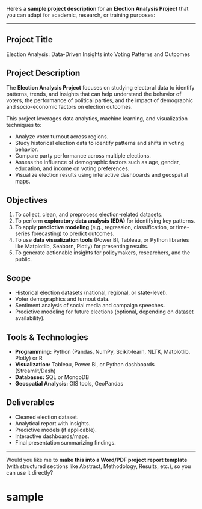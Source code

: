 Here’s a **sample project description** for an **Election Analysis Project** that you can adapt for academic, research, or training purposes:

---

## **Project Title**

Election Analysis: Data-Driven Insights into Voting Patterns and Outcomes

## **Project Description**

The **Election Analysis Project** focuses on studying electoral data to identify patterns, trends, and insights that can help understand the behavior of voters, the performance of political parties, and the impact of demographic and socio-economic factors on election outcomes.

This project leverages data analytics, machine learning, and visualization techniques to:

* Analyze voter turnout across regions.
* Study historical election data to identify patterns and shifts in voting behavior.
* Compare party performance across multiple elections.
* Assess the influence of demographic factors such as age, gender, education, and income on voting preferences.
* Visualize election results using interactive dashboards and geospatial maps.

## **Objectives**

1. To collect, clean, and preprocess election-related datasets.
2. To perform **exploratory data analysis (EDA)** for identifying key patterns.
3. To apply **predictive modeling** (e.g., regression, classification, or time-series forecasting) to predict outcomes.
4. To use **data visualization tools** (Power BI, Tableau, or Python libraries like Matplotlib, Seaborn, Plotly) for presenting results.
5. To generate actionable insights for policymakers, researchers, and the public.

## **Scope**

* Historical election datasets (national, regional, or state-level).
* Voter demographics and turnout data.
* Sentiment analysis of social media and campaign speeches.
* Predictive modeling for future elections (optional, depending on dataset availability).

## **Tools & Technologies**

* **Programming:** Python (Pandas, NumPy, Scikit-learn, NLTK, Matplotlib, Plotly) or R
* **Visualization:** Tableau, Power BI, or Python dashboards (Streamlit/Dash)
* **Databases:** SQL or MongoDB
* **Geospatial Analysis:** GIS tools, GeoPandas

## **Deliverables**

* Cleaned election dataset.
* Analytical report with insights.
* Predictive models (if applicable).
* Interactive dashboards/maps.
* Final presentation summarizing findings.

---

Would you like me to **make this into a Word/PDF project report template** (with structured sections like Abstract, Methodology, Results, etc.), so you can use it directly?
# sample
